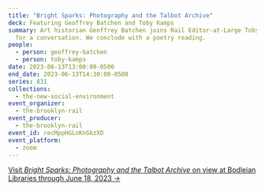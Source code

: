 ```yaml
---
title: "Bright Sparks: Photography and the Talbot Archive"
deck: Featuring Geoffrey Batchen and Toby Kamps
summary: Art historian Geoffrey Batchen joins Rail Editor-at-Large Toby Kamps
  for a conversation. We conclude with a poetry reading.
people:
  - person: geoffrey-batchen
  - person: toby-kamps
date: 2023-06-13T13:00:00-0500
end_date: 2023-06-13T14:30:00-0500
series: 831
collections:
  - the-new-social-environment
event_organizer:
  - the-brooklyn-rail
event_producer:
  - the-brooklyn-rail
event_id: recMppHGLnKnGkzXD
event_platform:
  - zoom
---
```

[V﻿isit *Bright Sparks: Photography and the Talbot Archive* on view at Bodleian Libraries through June 18, 2023 →](https://visit.bodleian.ox.ac.uk/brightsparks)